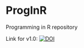 # ProgInR

Programming in R repository

Link for v1.0: [![DOI](https://zenodo.org/badge/78381901.svg)](https://zenodo.org/badge/latestdoi/78381901)
